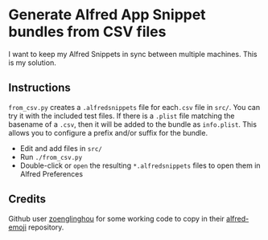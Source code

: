 # Generate Alfred App Snippet bundles from CSV files

I want to keep my Alfred Snippets in sync between multiple machines. This is my solution.

## Instructions

`from_csv.py` creates a `.alfredsnippets` file for each`.csv` file in `src/`. You can try it with the included test files. If there is a `.plist` file matching the basename of a `.csv`, then it will be added to the bundle as `info.plist`. This allows you to configure a prefix and/or suffix for the bundle.

- Edit and add files in `src/`
- Run `./from_csv.py`
- Double-click or `open` the resulting `*.alfredsnippets` files to open them in Alfred Preferences

## Credits

Github user [zoenglinghou](https://github.com/zoenglinghou) for some working code to copy in their [alfred-emoji](https://github.com/zoenglinghou/alfred-emoji) repository.